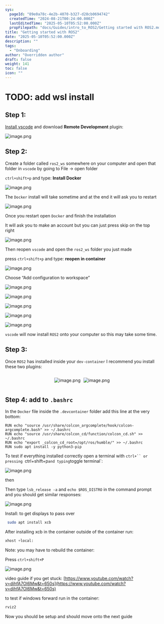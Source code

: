 ```yaml
---
sys:
  pageId: "89e0a78c-4e2b-4070-b327-d28cb0694742"
  createdTime: "2024-08-21T00:24:00.000Z"
  lastEditedTime: "2025-05-10T05:52:00.000Z"
  propFilepath: "docs/Guides/intro_to_ROS2/Getting started with ROS2.md"
title: "Getting started with ROS2"
date: "2025-05-10T05:52:00.000Z"
description: ""
tags:
  - "Onboarding"
author: "Overridden author"
draft: false
weight: 141
toc: false
icon: ""
---
```


# TODO: add wsl install

## Step 1:

[Install vscode](https://code.visualstudio.com/download) and download **Remote Development** plugin:

![image.png](https://prod-files-secure.s3.us-west-2.amazonaws.com/d518164a-d88e-44d1-a4ee-3adb3bd8bce0/efb52993-1881-4a40-b95e-6f020334f022/image.png?X-Amz-Algorithm=AWS4-HMAC-SHA256&X-Amz-Content-Sha256=UNSIGNED-PAYLOAD&X-Amz-Credential=ASIAZI2LB466QML2SJEF%2F20250624%2Fus-west-2%2Fs3%2Faws4_request&X-Amz-Date=20250624T121639Z&X-Amz-Expires=3600&X-Amz-Security-Token=IQoJb3JpZ2luX2VjEDQaCXVzLXdlc3QtMiJGMEQCIFVsR6IA3T2eG0Hu4CSOb3TteoTQldBNuES5S1jdQB8wAiBpyBoQOcCvCFGm2QMKFyqoPKK51G9rvlyah1rNnnBtiyr%2FAwgtEAAaDDYzNzQyMzE4MzgwNSIM%2B8Gcfmz7XTr7lBHkKtwDY0x8pQUD2%2Bxw9RXwDPE75Pmb%2FP08Z2qrVZSLv2%2FzmefBfVST3Eh7vxg7EuZsdbJ%2BgoYvy9YcnYdBdH9odcwRSLBCGzu%2B%2BR2UEP5kZR9k%2Fd6jq5OyJTQ35j0AwsIug2gwY6pBl0pDlfWmcj60BnklETO%2F5GDKNf5qgVps24hseMyldXCLqO63yzrInYQAruwHAe4l2bG%2F8u51oI08jDbrsh0xF93J6Pg2zLJRc%2FLGhor%2BjtFBFkwLfIT%2Fzo62E7U0x%2B9mwOowJddeN2GpwAFYTZyLcdgoI6wbdYEZAyWo1fPrmKSG%2BCwKkMc1no32aT2YORe3KyphYnk3dIAD6LqxuovnkedO8KbnlraPQpwBnWaw4ZfNjbRHadrOHR55nIgjcWme8%2BfMr6%2FamaCRD80FzQUspMz%2FFlnichATwqR4kSlr13zvohG%2FqPrJHqqWiir76vPiRhd%2BVVWrICtreT8IBtA4O%2BiJ9DcVykegAwRMFB4eWhuHCaVlyu367UvbGjwl4VNm1o%2BrjkaKha2aH9Uc%2BFMyzVYLn6L239gvFPE9YDi1k2xbMc2zjcdY%2BYOGC3AxWPkJlplYX434x4tXSplwnmxMedsqF1YjrMqxavHWRxN%2BzaBEEN30RVirDeUwsaLqwgY6pgFl8enKigJ5Cp9YkhWAQ8POW04h5kvCCiHfCNPzXvuAqT%2BJ%2BOelexbPOr4DFqSho8Y%2BRBof72zteKVtdvpKlj0il0emqNPTpk6JccTJAF3kzaXtcnARvjjHbc%2F9%2FPJG6DtE3O2DxpQmg84iRPHmm2NudCN%2F%2FecpxCRaIdWbYzU9RFC1r%2F%2F%2BOth4%2FhmzfO0XGLqxJp3ZgpukHww0ttdd1FLFKbKqguBZ&X-Amz-Signature=f4837658affb944e7aaa20bd45d9c53f481b5f3266b2315f7eb2491a0eb8f297&X-Amz-SignedHeaders=host&x-amz-checksum-mode=ENABLED&x-id=GetObject)

## Step 2:

Create a folder called `ros2_ws` somewhere on your computer and open that folder in `vscode` by going to File → open folder 

`ctrl+shift+p` and type: **Install Docker**

![image.png](https://prod-files-secure.s3.us-west-2.amazonaws.com/d518164a-d88e-44d1-a4ee-3adb3bd8bce0/2269dc0e-1cd5-47ff-bceb-c04ad9b2eab0/image.png?X-Amz-Algorithm=AWS4-HMAC-SHA256&X-Amz-Content-Sha256=UNSIGNED-PAYLOAD&X-Amz-Credential=ASIAZI2LB466QML2SJEF%2F20250624%2Fus-west-2%2Fs3%2Faws4_request&X-Amz-Date=20250624T121639Z&X-Amz-Expires=3600&X-Amz-Security-Token=IQoJb3JpZ2luX2VjEDQaCXVzLXdlc3QtMiJGMEQCIFVsR6IA3T2eG0Hu4CSOb3TteoTQldBNuES5S1jdQB8wAiBpyBoQOcCvCFGm2QMKFyqoPKK51G9rvlyah1rNnnBtiyr%2FAwgtEAAaDDYzNzQyMzE4MzgwNSIM%2B8Gcfmz7XTr7lBHkKtwDY0x8pQUD2%2Bxw9RXwDPE75Pmb%2FP08Z2qrVZSLv2%2FzmefBfVST3Eh7vxg7EuZsdbJ%2BgoYvy9YcnYdBdH9odcwRSLBCGzu%2B%2BR2UEP5kZR9k%2Fd6jq5OyJTQ35j0AwsIug2gwY6pBl0pDlfWmcj60BnklETO%2F5GDKNf5qgVps24hseMyldXCLqO63yzrInYQAruwHAe4l2bG%2F8u51oI08jDbrsh0xF93J6Pg2zLJRc%2FLGhor%2BjtFBFkwLfIT%2Fzo62E7U0x%2B9mwOowJddeN2GpwAFYTZyLcdgoI6wbdYEZAyWo1fPrmKSG%2BCwKkMc1no32aT2YORe3KyphYnk3dIAD6LqxuovnkedO8KbnlraPQpwBnWaw4ZfNjbRHadrOHR55nIgjcWme8%2BfMr6%2FamaCRD80FzQUspMz%2FFlnichATwqR4kSlr13zvohG%2FqPrJHqqWiir76vPiRhd%2BVVWrICtreT8IBtA4O%2BiJ9DcVykegAwRMFB4eWhuHCaVlyu367UvbGjwl4VNm1o%2BrjkaKha2aH9Uc%2BFMyzVYLn6L239gvFPE9YDi1k2xbMc2zjcdY%2BYOGC3AxWPkJlplYX434x4tXSplwnmxMedsqF1YjrMqxavHWRxN%2BzaBEEN30RVirDeUwsaLqwgY6pgFl8enKigJ5Cp9YkhWAQ8POW04h5kvCCiHfCNPzXvuAqT%2BJ%2BOelexbPOr4DFqSho8Y%2BRBof72zteKVtdvpKlj0il0emqNPTpk6JccTJAF3kzaXtcnARvjjHbc%2F9%2FPJG6DtE3O2DxpQmg84iRPHmm2NudCN%2F%2FecpxCRaIdWbYzU9RFC1r%2F%2F%2BOth4%2FhmzfO0XGLqxJp3ZgpukHww0ttdd1FLFKbKqguBZ&X-Amz-Signature=c9fbaebd80467d1fa9385e41595a8030fbf0ff8f8f41ada6c9402ee65be7cb20&X-Amz-SignedHeaders=host&x-amz-checksum-mode=ENABLED&x-id=GetObject)

The `Docker` install will take sometime and at the end it will ask you to restart

![image.png](https://prod-files-secure.s3.us-west-2.amazonaws.com/d518164a-d88e-44d1-a4ee-3adb3bd8bce0/ed233f78-be33-4b1f-b89c-9c346c0e961e/image.png?X-Amz-Algorithm=AWS4-HMAC-SHA256&X-Amz-Content-Sha256=UNSIGNED-PAYLOAD&X-Amz-Credential=ASIAZI2LB466QML2SJEF%2F20250624%2Fus-west-2%2Fs3%2Faws4_request&X-Amz-Date=20250624T121639Z&X-Amz-Expires=3600&X-Amz-Security-Token=IQoJb3JpZ2luX2VjEDQaCXVzLXdlc3QtMiJGMEQCIFVsR6IA3T2eG0Hu4CSOb3TteoTQldBNuES5S1jdQB8wAiBpyBoQOcCvCFGm2QMKFyqoPKK51G9rvlyah1rNnnBtiyr%2FAwgtEAAaDDYzNzQyMzE4MzgwNSIM%2B8Gcfmz7XTr7lBHkKtwDY0x8pQUD2%2Bxw9RXwDPE75Pmb%2FP08Z2qrVZSLv2%2FzmefBfVST3Eh7vxg7EuZsdbJ%2BgoYvy9YcnYdBdH9odcwRSLBCGzu%2B%2BR2UEP5kZR9k%2Fd6jq5OyJTQ35j0AwsIug2gwY6pBl0pDlfWmcj60BnklETO%2F5GDKNf5qgVps24hseMyldXCLqO63yzrInYQAruwHAe4l2bG%2F8u51oI08jDbrsh0xF93J6Pg2zLJRc%2FLGhor%2BjtFBFkwLfIT%2Fzo62E7U0x%2B9mwOowJddeN2GpwAFYTZyLcdgoI6wbdYEZAyWo1fPrmKSG%2BCwKkMc1no32aT2YORe3KyphYnk3dIAD6LqxuovnkedO8KbnlraPQpwBnWaw4ZfNjbRHadrOHR55nIgjcWme8%2BfMr6%2FamaCRD80FzQUspMz%2FFlnichATwqR4kSlr13zvohG%2FqPrJHqqWiir76vPiRhd%2BVVWrICtreT8IBtA4O%2BiJ9DcVykegAwRMFB4eWhuHCaVlyu367UvbGjwl4VNm1o%2BrjkaKha2aH9Uc%2BFMyzVYLn6L239gvFPE9YDi1k2xbMc2zjcdY%2BYOGC3AxWPkJlplYX434x4tXSplwnmxMedsqF1YjrMqxavHWRxN%2BzaBEEN30RVirDeUwsaLqwgY6pgFl8enKigJ5Cp9YkhWAQ8POW04h5kvCCiHfCNPzXvuAqT%2BJ%2BOelexbPOr4DFqSho8Y%2BRBof72zteKVtdvpKlj0il0emqNPTpk6JccTJAF3kzaXtcnARvjjHbc%2F9%2FPJG6DtE3O2DxpQmg84iRPHmm2NudCN%2F%2FecpxCRaIdWbYzU9RFC1r%2F%2F%2BOth4%2FhmzfO0XGLqxJp3ZgpukHww0ttdd1FLFKbKqguBZ&X-Amz-Signature=2d07e3dc62056810eae6bd76bd724e279c7399c179566e40ffea6e2601fac9af&X-Amz-SignedHeaders=host&x-amz-checksum-mode=ENABLED&x-id=GetObject)

Once you restart open `Docker` and finish the installation

It will ask you to make an account but you can just press skip on the top right

![image.png](https://prod-files-secure.s3.us-west-2.amazonaws.com/d518164a-d88e-44d1-a4ee-3adb3bd8bce0/21010ad9-1659-4fd9-9f59-9932a09b2a3d/image.png?X-Amz-Algorithm=AWS4-HMAC-SHA256&X-Amz-Content-Sha256=UNSIGNED-PAYLOAD&X-Amz-Credential=ASIAZI2LB466QML2SJEF%2F20250624%2Fus-west-2%2Fs3%2Faws4_request&X-Amz-Date=20250624T121639Z&X-Amz-Expires=3600&X-Amz-Security-Token=IQoJb3JpZ2luX2VjEDQaCXVzLXdlc3QtMiJGMEQCIFVsR6IA3T2eG0Hu4CSOb3TteoTQldBNuES5S1jdQB8wAiBpyBoQOcCvCFGm2QMKFyqoPKK51G9rvlyah1rNnnBtiyr%2FAwgtEAAaDDYzNzQyMzE4MzgwNSIM%2B8Gcfmz7XTr7lBHkKtwDY0x8pQUD2%2Bxw9RXwDPE75Pmb%2FP08Z2qrVZSLv2%2FzmefBfVST3Eh7vxg7EuZsdbJ%2BgoYvy9YcnYdBdH9odcwRSLBCGzu%2B%2BR2UEP5kZR9k%2Fd6jq5OyJTQ35j0AwsIug2gwY6pBl0pDlfWmcj60BnklETO%2F5GDKNf5qgVps24hseMyldXCLqO63yzrInYQAruwHAe4l2bG%2F8u51oI08jDbrsh0xF93J6Pg2zLJRc%2FLGhor%2BjtFBFkwLfIT%2Fzo62E7U0x%2B9mwOowJddeN2GpwAFYTZyLcdgoI6wbdYEZAyWo1fPrmKSG%2BCwKkMc1no32aT2YORe3KyphYnk3dIAD6LqxuovnkedO8KbnlraPQpwBnWaw4ZfNjbRHadrOHR55nIgjcWme8%2BfMr6%2FamaCRD80FzQUspMz%2FFlnichATwqR4kSlr13zvohG%2FqPrJHqqWiir76vPiRhd%2BVVWrICtreT8IBtA4O%2BiJ9DcVykegAwRMFB4eWhuHCaVlyu367UvbGjwl4VNm1o%2BrjkaKha2aH9Uc%2BFMyzVYLn6L239gvFPE9YDi1k2xbMc2zjcdY%2BYOGC3AxWPkJlplYX434x4tXSplwnmxMedsqF1YjrMqxavHWRxN%2BzaBEEN30RVirDeUwsaLqwgY6pgFl8enKigJ5Cp9YkhWAQ8POW04h5kvCCiHfCNPzXvuAqT%2BJ%2BOelexbPOr4DFqSho8Y%2BRBof72zteKVtdvpKlj0il0emqNPTpk6JccTJAF3kzaXtcnARvjjHbc%2F9%2FPJG6DtE3O2DxpQmg84iRPHmm2NudCN%2F%2FecpxCRaIdWbYzU9RFC1r%2F%2F%2BOth4%2FhmzfO0XGLqxJp3ZgpukHww0ttdd1FLFKbKqguBZ&X-Amz-Signature=e21cf75fa089c3a0f8f78d34da671ddfac2ca8fe6d4621dd2ce3b2f5d963e00a&X-Amz-SignedHeaders=host&x-amz-checksum-mode=ENABLED&x-id=GetObject)

Then reopen `vscode` and open the `ros2_ws` folder you just made

press `ctrl+shift+p` and type: **reopen in container**

![image.png](https://prod-files-secure.s3.us-west-2.amazonaws.com/d518164a-d88e-44d1-a4ee-3adb3bd8bce0/4e93b8c2-41ad-488c-8095-c74205196118/image.png?X-Amz-Algorithm=AWS4-HMAC-SHA256&X-Amz-Content-Sha256=UNSIGNED-PAYLOAD&X-Amz-Credential=ASIAZI2LB466QML2SJEF%2F20250624%2Fus-west-2%2Fs3%2Faws4_request&X-Amz-Date=20250624T121639Z&X-Amz-Expires=3600&X-Amz-Security-Token=IQoJb3JpZ2luX2VjEDQaCXVzLXdlc3QtMiJGMEQCIFVsR6IA3T2eG0Hu4CSOb3TteoTQldBNuES5S1jdQB8wAiBpyBoQOcCvCFGm2QMKFyqoPKK51G9rvlyah1rNnnBtiyr%2FAwgtEAAaDDYzNzQyMzE4MzgwNSIM%2B8Gcfmz7XTr7lBHkKtwDY0x8pQUD2%2Bxw9RXwDPE75Pmb%2FP08Z2qrVZSLv2%2FzmefBfVST3Eh7vxg7EuZsdbJ%2BgoYvy9YcnYdBdH9odcwRSLBCGzu%2B%2BR2UEP5kZR9k%2Fd6jq5OyJTQ35j0AwsIug2gwY6pBl0pDlfWmcj60BnklETO%2F5GDKNf5qgVps24hseMyldXCLqO63yzrInYQAruwHAe4l2bG%2F8u51oI08jDbrsh0xF93J6Pg2zLJRc%2FLGhor%2BjtFBFkwLfIT%2Fzo62E7U0x%2B9mwOowJddeN2GpwAFYTZyLcdgoI6wbdYEZAyWo1fPrmKSG%2BCwKkMc1no32aT2YORe3KyphYnk3dIAD6LqxuovnkedO8KbnlraPQpwBnWaw4ZfNjbRHadrOHR55nIgjcWme8%2BfMr6%2FamaCRD80FzQUspMz%2FFlnichATwqR4kSlr13zvohG%2FqPrJHqqWiir76vPiRhd%2BVVWrICtreT8IBtA4O%2BiJ9DcVykegAwRMFB4eWhuHCaVlyu367UvbGjwl4VNm1o%2BrjkaKha2aH9Uc%2BFMyzVYLn6L239gvFPE9YDi1k2xbMc2zjcdY%2BYOGC3AxWPkJlplYX434x4tXSplwnmxMedsqF1YjrMqxavHWRxN%2BzaBEEN30RVirDeUwsaLqwgY6pgFl8enKigJ5Cp9YkhWAQ8POW04h5kvCCiHfCNPzXvuAqT%2BJ%2BOelexbPOr4DFqSho8Y%2BRBof72zteKVtdvpKlj0il0emqNPTpk6JccTJAF3kzaXtcnARvjjHbc%2F9%2FPJG6DtE3O2DxpQmg84iRPHmm2NudCN%2F%2FecpxCRaIdWbYzU9RFC1r%2F%2F%2BOth4%2FhmzfO0XGLqxJp3ZgpukHww0ttdd1FLFKbKqguBZ&X-Amz-Signature=af68eaac54b5765cd720903f9e347391093379edd29c75392137fe7b497d2c0e&X-Amz-SignedHeaders=host&x-amz-checksum-mode=ENABLED&x-id=GetObject)

Choose “Add configuration to workspace”

![image.png](https://prod-files-secure.s3.us-west-2.amazonaws.com/d518164a-d88e-44d1-a4ee-3adb3bd8bce0/9560b282-5060-4989-ba37-97e7b2c22476/image.png?X-Amz-Algorithm=AWS4-HMAC-SHA256&X-Amz-Content-Sha256=UNSIGNED-PAYLOAD&X-Amz-Credential=ASIAZI2LB466QML2SJEF%2F20250624%2Fus-west-2%2Fs3%2Faws4_request&X-Amz-Date=20250624T121639Z&X-Amz-Expires=3600&X-Amz-Security-Token=IQoJb3JpZ2luX2VjEDQaCXVzLXdlc3QtMiJGMEQCIFVsR6IA3T2eG0Hu4CSOb3TteoTQldBNuES5S1jdQB8wAiBpyBoQOcCvCFGm2QMKFyqoPKK51G9rvlyah1rNnnBtiyr%2FAwgtEAAaDDYzNzQyMzE4MzgwNSIM%2B8Gcfmz7XTr7lBHkKtwDY0x8pQUD2%2Bxw9RXwDPE75Pmb%2FP08Z2qrVZSLv2%2FzmefBfVST3Eh7vxg7EuZsdbJ%2BgoYvy9YcnYdBdH9odcwRSLBCGzu%2B%2BR2UEP5kZR9k%2Fd6jq5OyJTQ35j0AwsIug2gwY6pBl0pDlfWmcj60BnklETO%2F5GDKNf5qgVps24hseMyldXCLqO63yzrInYQAruwHAe4l2bG%2F8u51oI08jDbrsh0xF93J6Pg2zLJRc%2FLGhor%2BjtFBFkwLfIT%2Fzo62E7U0x%2B9mwOowJddeN2GpwAFYTZyLcdgoI6wbdYEZAyWo1fPrmKSG%2BCwKkMc1no32aT2YORe3KyphYnk3dIAD6LqxuovnkedO8KbnlraPQpwBnWaw4ZfNjbRHadrOHR55nIgjcWme8%2BfMr6%2FamaCRD80FzQUspMz%2FFlnichATwqR4kSlr13zvohG%2FqPrJHqqWiir76vPiRhd%2BVVWrICtreT8IBtA4O%2BiJ9DcVykegAwRMFB4eWhuHCaVlyu367UvbGjwl4VNm1o%2BrjkaKha2aH9Uc%2BFMyzVYLn6L239gvFPE9YDi1k2xbMc2zjcdY%2BYOGC3AxWPkJlplYX434x4tXSplwnmxMedsqF1YjrMqxavHWRxN%2BzaBEEN30RVirDeUwsaLqwgY6pgFl8enKigJ5Cp9YkhWAQ8POW04h5kvCCiHfCNPzXvuAqT%2BJ%2BOelexbPOr4DFqSho8Y%2BRBof72zteKVtdvpKlj0il0emqNPTpk6JccTJAF3kzaXtcnARvjjHbc%2F9%2FPJG6DtE3O2DxpQmg84iRPHmm2NudCN%2F%2FecpxCRaIdWbYzU9RFC1r%2F%2F%2BOth4%2FhmzfO0XGLqxJp3ZgpukHww0ttdd1FLFKbKqguBZ&X-Amz-Signature=9e8238b6c4d089e9efe6e74eb3c946393c07cefc6e61519a6921c9c5306c80a6&X-Amz-SignedHeaders=host&x-amz-checksum-mode=ENABLED&x-id=GetObject)

![image.png](https://prod-files-secure.s3.us-west-2.amazonaws.com/d518164a-d88e-44d1-a4ee-3adb3bd8bce0/2ee63f81-886b-48e8-a553-dc6e5eac99e4/image.png?X-Amz-Algorithm=AWS4-HMAC-SHA256&X-Amz-Content-Sha256=UNSIGNED-PAYLOAD&X-Amz-Credential=ASIAZI2LB466QML2SJEF%2F20250624%2Fus-west-2%2Fs3%2Faws4_request&X-Amz-Date=20250624T121639Z&X-Amz-Expires=3600&X-Amz-Security-Token=IQoJb3JpZ2luX2VjEDQaCXVzLXdlc3QtMiJGMEQCIFVsR6IA3T2eG0Hu4CSOb3TteoTQldBNuES5S1jdQB8wAiBpyBoQOcCvCFGm2QMKFyqoPKK51G9rvlyah1rNnnBtiyr%2FAwgtEAAaDDYzNzQyMzE4MzgwNSIM%2B8Gcfmz7XTr7lBHkKtwDY0x8pQUD2%2Bxw9RXwDPE75Pmb%2FP08Z2qrVZSLv2%2FzmefBfVST3Eh7vxg7EuZsdbJ%2BgoYvy9YcnYdBdH9odcwRSLBCGzu%2B%2BR2UEP5kZR9k%2Fd6jq5OyJTQ35j0AwsIug2gwY6pBl0pDlfWmcj60BnklETO%2F5GDKNf5qgVps24hseMyldXCLqO63yzrInYQAruwHAe4l2bG%2F8u51oI08jDbrsh0xF93J6Pg2zLJRc%2FLGhor%2BjtFBFkwLfIT%2Fzo62E7U0x%2B9mwOowJddeN2GpwAFYTZyLcdgoI6wbdYEZAyWo1fPrmKSG%2BCwKkMc1no32aT2YORe3KyphYnk3dIAD6LqxuovnkedO8KbnlraPQpwBnWaw4ZfNjbRHadrOHR55nIgjcWme8%2BfMr6%2FamaCRD80FzQUspMz%2FFlnichATwqR4kSlr13zvohG%2FqPrJHqqWiir76vPiRhd%2BVVWrICtreT8IBtA4O%2BiJ9DcVykegAwRMFB4eWhuHCaVlyu367UvbGjwl4VNm1o%2BrjkaKha2aH9Uc%2BFMyzVYLn6L239gvFPE9YDi1k2xbMc2zjcdY%2BYOGC3AxWPkJlplYX434x4tXSplwnmxMedsqF1YjrMqxavHWRxN%2BzaBEEN30RVirDeUwsaLqwgY6pgFl8enKigJ5Cp9YkhWAQ8POW04h5kvCCiHfCNPzXvuAqT%2BJ%2BOelexbPOr4DFqSho8Y%2BRBof72zteKVtdvpKlj0il0emqNPTpk6JccTJAF3kzaXtcnARvjjHbc%2F9%2FPJG6DtE3O2DxpQmg84iRPHmm2NudCN%2F%2FecpxCRaIdWbYzU9RFC1r%2F%2F%2BOth4%2FhmzfO0XGLqxJp3ZgpukHww0ttdd1FLFKbKqguBZ&X-Amz-Signature=2635f9086520b71a38aa8a5b818b71be7a26352c07b918bf213f062904ad1f6e&X-Amz-SignedHeaders=host&x-amz-checksum-mode=ENABLED&x-id=GetObject)

![image.png](https://prod-files-secure.s3.us-west-2.amazonaws.com/d518164a-d88e-44d1-a4ee-3adb3bd8bce0/ae1580b2-b048-407e-aed9-b584224a7a04/image.png?X-Amz-Algorithm=AWS4-HMAC-SHA256&X-Amz-Content-Sha256=UNSIGNED-PAYLOAD&X-Amz-Credential=ASIAZI2LB466QML2SJEF%2F20250624%2Fus-west-2%2Fs3%2Faws4_request&X-Amz-Date=20250624T121639Z&X-Amz-Expires=3600&X-Amz-Security-Token=IQoJb3JpZ2luX2VjEDQaCXVzLXdlc3QtMiJGMEQCIFVsR6IA3T2eG0Hu4CSOb3TteoTQldBNuES5S1jdQB8wAiBpyBoQOcCvCFGm2QMKFyqoPKK51G9rvlyah1rNnnBtiyr%2FAwgtEAAaDDYzNzQyMzE4MzgwNSIM%2B8Gcfmz7XTr7lBHkKtwDY0x8pQUD2%2Bxw9RXwDPE75Pmb%2FP08Z2qrVZSLv2%2FzmefBfVST3Eh7vxg7EuZsdbJ%2BgoYvy9YcnYdBdH9odcwRSLBCGzu%2B%2BR2UEP5kZR9k%2Fd6jq5OyJTQ35j0AwsIug2gwY6pBl0pDlfWmcj60BnklETO%2F5GDKNf5qgVps24hseMyldXCLqO63yzrInYQAruwHAe4l2bG%2F8u51oI08jDbrsh0xF93J6Pg2zLJRc%2FLGhor%2BjtFBFkwLfIT%2Fzo62E7U0x%2B9mwOowJddeN2GpwAFYTZyLcdgoI6wbdYEZAyWo1fPrmKSG%2BCwKkMc1no32aT2YORe3KyphYnk3dIAD6LqxuovnkedO8KbnlraPQpwBnWaw4ZfNjbRHadrOHR55nIgjcWme8%2BfMr6%2FamaCRD80FzQUspMz%2FFlnichATwqR4kSlr13zvohG%2FqPrJHqqWiir76vPiRhd%2BVVWrICtreT8IBtA4O%2BiJ9DcVykegAwRMFB4eWhuHCaVlyu367UvbGjwl4VNm1o%2BrjkaKha2aH9Uc%2BFMyzVYLn6L239gvFPE9YDi1k2xbMc2zjcdY%2BYOGC3AxWPkJlplYX434x4tXSplwnmxMedsqF1YjrMqxavHWRxN%2BzaBEEN30RVirDeUwsaLqwgY6pgFl8enKigJ5Cp9YkhWAQ8POW04h5kvCCiHfCNPzXvuAqT%2BJ%2BOelexbPOr4DFqSho8Y%2BRBof72zteKVtdvpKlj0il0emqNPTpk6JccTJAF3kzaXtcnARvjjHbc%2F9%2FPJG6DtE3O2DxpQmg84iRPHmm2NudCN%2F%2FecpxCRaIdWbYzU9RFC1r%2F%2F%2BOth4%2FhmzfO0XGLqxJp3ZgpukHww0ttdd1FLFKbKqguBZ&X-Amz-Signature=b80ea34439bc79abac4226464a476421cec192157c609d6a5560689cfd510e96&X-Amz-SignedHeaders=host&x-amz-checksum-mode=ENABLED&x-id=GetObject)

![image.png](https://prod-files-secure.s3.us-west-2.amazonaws.com/d518164a-d88e-44d1-a4ee-3adb3bd8bce0/53255b28-f75e-430f-b9e3-c0ac8577e42b/image.png?X-Amz-Algorithm=AWS4-HMAC-SHA256&X-Amz-Content-Sha256=UNSIGNED-PAYLOAD&X-Amz-Credential=ASIAZI2LB466QML2SJEF%2F20250624%2Fus-west-2%2Fs3%2Faws4_request&X-Amz-Date=20250624T121639Z&X-Amz-Expires=3600&X-Amz-Security-Token=IQoJb3JpZ2luX2VjEDQaCXVzLXdlc3QtMiJGMEQCIFVsR6IA3T2eG0Hu4CSOb3TteoTQldBNuES5S1jdQB8wAiBpyBoQOcCvCFGm2QMKFyqoPKK51G9rvlyah1rNnnBtiyr%2FAwgtEAAaDDYzNzQyMzE4MzgwNSIM%2B8Gcfmz7XTr7lBHkKtwDY0x8pQUD2%2Bxw9RXwDPE75Pmb%2FP08Z2qrVZSLv2%2FzmefBfVST3Eh7vxg7EuZsdbJ%2BgoYvy9YcnYdBdH9odcwRSLBCGzu%2B%2BR2UEP5kZR9k%2Fd6jq5OyJTQ35j0AwsIug2gwY6pBl0pDlfWmcj60BnklETO%2F5GDKNf5qgVps24hseMyldXCLqO63yzrInYQAruwHAe4l2bG%2F8u51oI08jDbrsh0xF93J6Pg2zLJRc%2FLGhor%2BjtFBFkwLfIT%2Fzo62E7U0x%2B9mwOowJddeN2GpwAFYTZyLcdgoI6wbdYEZAyWo1fPrmKSG%2BCwKkMc1no32aT2YORe3KyphYnk3dIAD6LqxuovnkedO8KbnlraPQpwBnWaw4ZfNjbRHadrOHR55nIgjcWme8%2BfMr6%2FamaCRD80FzQUspMz%2FFlnichATwqR4kSlr13zvohG%2FqPrJHqqWiir76vPiRhd%2BVVWrICtreT8IBtA4O%2BiJ9DcVykegAwRMFB4eWhuHCaVlyu367UvbGjwl4VNm1o%2BrjkaKha2aH9Uc%2BFMyzVYLn6L239gvFPE9YDi1k2xbMc2zjcdY%2BYOGC3AxWPkJlplYX434x4tXSplwnmxMedsqF1YjrMqxavHWRxN%2BzaBEEN30RVirDeUwsaLqwgY6pgFl8enKigJ5Cp9YkhWAQ8POW04h5kvCCiHfCNPzXvuAqT%2BJ%2BOelexbPOr4DFqSho8Y%2BRBof72zteKVtdvpKlj0il0emqNPTpk6JccTJAF3kzaXtcnARvjjHbc%2F9%2FPJG6DtE3O2DxpQmg84iRPHmm2NudCN%2F%2FecpxCRaIdWbYzU9RFC1r%2F%2F%2BOth4%2FhmzfO0XGLqxJp3ZgpukHww0ttdd1FLFKbKqguBZ&X-Amz-Signature=d172481665041d0db3cb4a3bd4f7317d0b6620d68c8d1beaec0e23f0ad54be8c&X-Amz-SignedHeaders=host&x-amz-checksum-mode=ENABLED&x-id=GetObject)

![image.png](https://prod-files-secure.s3.us-west-2.amazonaws.com/d518164a-d88e-44d1-a4ee-3adb3bd8bce0/7c562767-5af9-4ffb-97d1-327bcdf4ee00/image.png?X-Amz-Algorithm=AWS4-HMAC-SHA256&X-Amz-Content-Sha256=UNSIGNED-PAYLOAD&X-Amz-Credential=ASIAZI2LB466QML2SJEF%2F20250624%2Fus-west-2%2Fs3%2Faws4_request&X-Amz-Date=20250624T121639Z&X-Amz-Expires=3600&X-Amz-Security-Token=IQoJb3JpZ2luX2VjEDQaCXVzLXdlc3QtMiJGMEQCIFVsR6IA3T2eG0Hu4CSOb3TteoTQldBNuES5S1jdQB8wAiBpyBoQOcCvCFGm2QMKFyqoPKK51G9rvlyah1rNnnBtiyr%2FAwgtEAAaDDYzNzQyMzE4MzgwNSIM%2B8Gcfmz7XTr7lBHkKtwDY0x8pQUD2%2Bxw9RXwDPE75Pmb%2FP08Z2qrVZSLv2%2FzmefBfVST3Eh7vxg7EuZsdbJ%2BgoYvy9YcnYdBdH9odcwRSLBCGzu%2B%2BR2UEP5kZR9k%2Fd6jq5OyJTQ35j0AwsIug2gwY6pBl0pDlfWmcj60BnklETO%2F5GDKNf5qgVps24hseMyldXCLqO63yzrInYQAruwHAe4l2bG%2F8u51oI08jDbrsh0xF93J6Pg2zLJRc%2FLGhor%2BjtFBFkwLfIT%2Fzo62E7U0x%2B9mwOowJddeN2GpwAFYTZyLcdgoI6wbdYEZAyWo1fPrmKSG%2BCwKkMc1no32aT2YORe3KyphYnk3dIAD6LqxuovnkedO8KbnlraPQpwBnWaw4ZfNjbRHadrOHR55nIgjcWme8%2BfMr6%2FamaCRD80FzQUspMz%2FFlnichATwqR4kSlr13zvohG%2FqPrJHqqWiir76vPiRhd%2BVVWrICtreT8IBtA4O%2BiJ9DcVykegAwRMFB4eWhuHCaVlyu367UvbGjwl4VNm1o%2BrjkaKha2aH9Uc%2BFMyzVYLn6L239gvFPE9YDi1k2xbMc2zjcdY%2BYOGC3AxWPkJlplYX434x4tXSplwnmxMedsqF1YjrMqxavHWRxN%2BzaBEEN30RVirDeUwsaLqwgY6pgFl8enKigJ5Cp9YkhWAQ8POW04h5kvCCiHfCNPzXvuAqT%2BJ%2BOelexbPOr4DFqSho8Y%2BRBof72zteKVtdvpKlj0il0emqNPTpk6JccTJAF3kzaXtcnARvjjHbc%2F9%2FPJG6DtE3O2DxpQmg84iRPHmm2NudCN%2F%2FecpxCRaIdWbYzU9RFC1r%2F%2F%2BOth4%2FhmzfO0XGLqxJp3ZgpukHww0ttdd1FLFKbKqguBZ&X-Amz-Signature=6098b801bbc18220056c20f473e29eeae292e3959f0946523a443e8520454597&X-Amz-SignedHeaders=host&x-amz-checksum-mode=ENABLED&x-id=GetObject)

`vscode` will now install `ROS2` onto your computer so this may take some time.

## Step 3:

Once `ROS2` has installed inside your `dev-container` I recommend you install these two plugins:

<div style="display: flex;flex-direction: row; column-gap:10px; max-width: 630px;justify-content: center;">
<div>

![image.png](https://prod-files-secure.s3.us-west-2.amazonaws.com/d518164a-d88e-44d1-a4ee-3adb3bd8bce0/3fc3d550-5a54-4ba1-ba6b-faa01cdb7369/image.png?X-Amz-Algorithm=AWS4-HMAC-SHA256&X-Amz-Content-Sha256=UNSIGNED-PAYLOAD&X-Amz-Credential=ASIAZI2LB466TWJTCB34%2F20250624%2Fus-west-2%2Fs3%2Faws4_request&X-Amz-Date=20250624T121641Z&X-Amz-Expires=3600&X-Amz-Security-Token=IQoJb3JpZ2luX2VjEDQaCXVzLXdlc3QtMiJIMEYCIQDo1S1dcBA9zEnTiXecsPlx56Zi6QUU72QqGakGg8J1qwIhAP6MhVzTY8t%2BvzpBHiNhkZXBwIY1scljlnX6MrfW9%2FbpKv8DCC0QABoMNjM3NDIzMTgzODA1IgwZjeosOM5qpb8h0JUq3AOsXKOB3U0VDXHBP47N7%2F9CFhzdh5GyQ7ImEf4UKSLs37fA31LXTIkYqLjqMb70e5vFmqAr%2FMoLu1xeA5YF4JRW1SbVAioPrqma5%2ByGacj%2BsTtFZad0vJyVoX0ufD49%2Fgkeh8SmcnwIM9oEWax%2F7bI5oUa%2Fz1TQhP%2FRrFyA2AIWDFZ3PvxNaAtnj5WSPGHF1MYZ3N9PpaXNurCqNU2eCO0luXQQ6qJMR0t0If0G87xrze52oZSJqpi9s%2FCODyaLGNYfj2Q6s5%2FQaTZjIe645QVvcyODW5PesqYvR19DOZuYILnOJKsb7lL5j1CMZZyCbS8hDwZlUMLu96TDn6X6g5a91eWzXA97dsXHaTzNINX%2FRloo6Wsi3w8MRBvKErC2AgFDzPsJ%2BuHRY2Hg2srvHFcZ%2BuTQCxqVCLb9u2Dh%2FPej8Rj4cG%2BrfxRJmrcNjbFIaKLv4hICh8FT%2BXhKxGm5a9HgIgvw1a%2Bs2ZkkkrPwtsW5N46aZaCZ8ZwcCcFF6m9iZI9Oh5PNj0cp%2Fgy3JZkIgDMjORml60S3VzR856czEnt5LuN2LlaUR%2BxNEPBMpOt8HkSHzLT0ySjnwLMCbTjQl3am03wa%2BbiF7R%2Fgx9a31cLV7o3Zo8DGoGC%2FfY%2Fm6TDIourCBjqkAVnUYjo0SAwUMNuDM64qhGVB5IhCRoXSmSsrRVT4yi4o0XmtbswwiJfwLCeLOkAHge2ihSnPnWyzb%2B%2B0%2Fg7J%2BuYq5x1Nw4L5suML49RRDZTfbNOh%2FaHJ6vLxBVEt%2FiFeC3%2FfGswQToeuRSkBOEaQYblF%2BiEFx%2BxGzyupfnxiRGJiHY3JxIg2LlKSPQXR1BuUWTB8YzGI3fFrPhFlLWvlT4%2BZUhgx&X-Amz-Signature=8b5aff88d91fea4c7fc4711c8dd9bb0691f7464f0d8c50c5f4f7666e3a677f50&X-Amz-SignedHeaders=host&x-amz-checksum-mode=ENABLED&x-id=GetObject)

</div>
<div>

![image.png](https://prod-files-secure.s3.us-west-2.amazonaws.com/d518164a-d88e-44d1-a4ee-3adb3bd8bce0/d994cc66-13c2-4093-a5a3-f84cf4601a82/image.png?X-Amz-Algorithm=AWS4-HMAC-SHA256&X-Amz-Content-Sha256=UNSIGNED-PAYLOAD&X-Amz-Credential=ASIAZI2LB466ZV7K3JTF%2F20250624%2Fus-west-2%2Fs3%2Faws4_request&X-Amz-Date=20250624T121641Z&X-Amz-Expires=3600&X-Amz-Security-Token=IQoJb3JpZ2luX2VjEDQaCXVzLXdlc3QtMiJHMEUCIQDFJQpD46HLwxN%2BqmHrMfZEnURm3Xj2IRufOEcLC49mVAIgddHKqeKRffCOc0IQXIft2WPuZ44Ju%2F775U3An3L3%2F14q%2FwMILRAAGgw2Mzc0MjMxODM4MDUiDOnLl3N6j1crdSr6zSrcAzVRwC1Nj6RTHz4en%2BXcFp9W0P8qy5b9jjrvHOnzzybiQb%2FgE9wdmHOBhmp3lbszYo%2F7DoksBO%2FeswlwD5hn7bt7h8lg%2BLrW%2BMNChpquQVWUURChs%2FsqAwm6kkv7%2Bk6w7Ip%2BeTnrBlsGEyxtispr5xnEo7hQpHBi3k9j88hLSB6Ej8nkjx3f5OAn7D3FeTAXtPjQ6UJKsvFQrS5nhJM35LiG1%2FMC3PH2b4zcwCB2Twe2FWoEASM43K3dgMYdh5pTzTapQODroj9Ae18fHtRly7oqnGZUPgKIwOn6HiwrhMsN8wHb6YaGXPUqBTJdeOsG1Nkq96jHgjU5sc7ak4t3biI%2B%2BKHlPe89Sd4sNiewDhlEsES2ZRVLQPqCbzSzYtgolkbkpj9PhOJiJMELGvEZpMGwSeeGvEK7oOCZsUXo7WW9MxIiMsKVJKWj7Zi2qJR9QexntbKog754BmFR2H6Sy%2FtGqimZxtEh3Fu041sD6AwQ%2FmbRa1bnrm87DIbbfP%2BCUsLvYGpf2IzDE23kxCr3n%2FAwZEfe3vMxSOHq4KHPQiv17QWZSRnlJ9n5Rn1YcB7ny8f3mX%2Ff%2FypelQLRSkmfQdZ7y7aWZvpb867wwsp%2FkyqkyKiP9hqcu%2BCOtQf8MK6i6sIGOqUBhAyCn5IjwXYivJIzzj2YUu22ij%2FxjsRFadCL2CRSDc3ih5RvhauuaThAhdnHZltG8QwKY87R0KEtsVeEWPLHsI3YmUMehiLCaG2b1zfbvHnXqo%2BP%2BParyEXn1c8zPu1UqQM8o2QJ7BLCycTiRKlUT6hUbBPciNx61DqI3ZludXTJ9LPcPMY7VbUWXENs8SZEkRnkT5VP2wyLgzNZijk843zrzqAC&X-Amz-Signature=243b5df6338fe397238426fb136ce308fd1d410bdeb9e8df7196613f925dc65e&X-Amz-SignedHeaders=host&x-amz-checksum-mode=ENABLED&x-id=GetObject)

</div>
</div>

## Step 4: add to `.bashrc`

In the `Docker` file inside the `.devcontainer` folder add this line at the very bottom: 

```docker
RUN echo "source /usr/share/colcon_argcomplete/hook/colcon-argcomplete.bash" >> ~/.bashrc
RUN echo "source /usr/share/colcon_cd/function/colcon_cd.sh" >> ~/.bashrc
RUN echo "export _colcon_cd_root=/opt/ros/humble/" >> ~/.bashrc
RUN sudo apt install -y python3-pip 
```

To test if everything installed correctly open a terminal with `ctrl+`` or pressing `ctrl+shift+p` and typing `toggle terminal`:

![image.png](https://prod-files-secure.s3.us-west-2.amazonaws.com/d518164a-d88e-44d1-a4ee-3adb3bd8bce0/6a4943d8-b04e-4c02-9a58-775f3384d1a5/image.png?X-Amz-Algorithm=AWS4-HMAC-SHA256&X-Amz-Content-Sha256=UNSIGNED-PAYLOAD&X-Amz-Credential=ASIAZI2LB466QML2SJEF%2F20250624%2Fus-west-2%2Fs3%2Faws4_request&X-Amz-Date=20250624T121639Z&X-Amz-Expires=3600&X-Amz-Security-Token=IQoJb3JpZ2luX2VjEDQaCXVzLXdlc3QtMiJGMEQCIFVsR6IA3T2eG0Hu4CSOb3TteoTQldBNuES5S1jdQB8wAiBpyBoQOcCvCFGm2QMKFyqoPKK51G9rvlyah1rNnnBtiyr%2FAwgtEAAaDDYzNzQyMzE4MzgwNSIM%2B8Gcfmz7XTr7lBHkKtwDY0x8pQUD2%2Bxw9RXwDPE75Pmb%2FP08Z2qrVZSLv2%2FzmefBfVST3Eh7vxg7EuZsdbJ%2BgoYvy9YcnYdBdH9odcwRSLBCGzu%2B%2BR2UEP5kZR9k%2Fd6jq5OyJTQ35j0AwsIug2gwY6pBl0pDlfWmcj60BnklETO%2F5GDKNf5qgVps24hseMyldXCLqO63yzrInYQAruwHAe4l2bG%2F8u51oI08jDbrsh0xF93J6Pg2zLJRc%2FLGhor%2BjtFBFkwLfIT%2Fzo62E7U0x%2B9mwOowJddeN2GpwAFYTZyLcdgoI6wbdYEZAyWo1fPrmKSG%2BCwKkMc1no32aT2YORe3KyphYnk3dIAD6LqxuovnkedO8KbnlraPQpwBnWaw4ZfNjbRHadrOHR55nIgjcWme8%2BfMr6%2FamaCRD80FzQUspMz%2FFlnichATwqR4kSlr13zvohG%2FqPrJHqqWiir76vPiRhd%2BVVWrICtreT8IBtA4O%2BiJ9DcVykegAwRMFB4eWhuHCaVlyu367UvbGjwl4VNm1o%2BrjkaKha2aH9Uc%2BFMyzVYLn6L239gvFPE9YDi1k2xbMc2zjcdY%2BYOGC3AxWPkJlplYX434x4tXSplwnmxMedsqF1YjrMqxavHWRxN%2BzaBEEN30RVirDeUwsaLqwgY6pgFl8enKigJ5Cp9YkhWAQ8POW04h5kvCCiHfCNPzXvuAqT%2BJ%2BOelexbPOr4DFqSho8Y%2BRBof72zteKVtdvpKlj0il0emqNPTpk6JccTJAF3kzaXtcnARvjjHbc%2F9%2FPJG6DtE3O2DxpQmg84iRPHmm2NudCN%2F%2FecpxCRaIdWbYzU9RFC1r%2F%2F%2BOth4%2FhmzfO0XGLqxJp3ZgpukHww0ttdd1FLFKbKqguBZ&X-Amz-Signature=951fdb87ff363339b3c083b9d30ce57aade5a9adebb4537082c1d39c413ba96b&X-Amz-SignedHeaders=host&x-amz-checksum-mode=ENABLED&x-id=GetObject)

then 

Then type `lsb_release -a` and `echo $ROS_DISTRO` in the command prompt and you should get similar responses:

![image.png](https://prod-files-secure.s3.us-west-2.amazonaws.com/d518164a-d88e-44d1-a4ee-3adb3bd8bce0/3e635dec-a805-4e85-8b9e-d000e5b71a4e/image.png?X-Amz-Algorithm=AWS4-HMAC-SHA256&X-Amz-Content-Sha256=UNSIGNED-PAYLOAD&X-Amz-Credential=ASIAZI2LB466QML2SJEF%2F20250624%2Fus-west-2%2Fs3%2Faws4_request&X-Amz-Date=20250624T121639Z&X-Amz-Expires=3600&X-Amz-Security-Token=IQoJb3JpZ2luX2VjEDQaCXVzLXdlc3QtMiJGMEQCIFVsR6IA3T2eG0Hu4CSOb3TteoTQldBNuES5S1jdQB8wAiBpyBoQOcCvCFGm2QMKFyqoPKK51G9rvlyah1rNnnBtiyr%2FAwgtEAAaDDYzNzQyMzE4MzgwNSIM%2B8Gcfmz7XTr7lBHkKtwDY0x8pQUD2%2Bxw9RXwDPE75Pmb%2FP08Z2qrVZSLv2%2FzmefBfVST3Eh7vxg7EuZsdbJ%2BgoYvy9YcnYdBdH9odcwRSLBCGzu%2B%2BR2UEP5kZR9k%2Fd6jq5OyJTQ35j0AwsIug2gwY6pBl0pDlfWmcj60BnklETO%2F5GDKNf5qgVps24hseMyldXCLqO63yzrInYQAruwHAe4l2bG%2F8u51oI08jDbrsh0xF93J6Pg2zLJRc%2FLGhor%2BjtFBFkwLfIT%2Fzo62E7U0x%2B9mwOowJddeN2GpwAFYTZyLcdgoI6wbdYEZAyWo1fPrmKSG%2BCwKkMc1no32aT2YORe3KyphYnk3dIAD6LqxuovnkedO8KbnlraPQpwBnWaw4ZfNjbRHadrOHR55nIgjcWme8%2BfMr6%2FamaCRD80FzQUspMz%2FFlnichATwqR4kSlr13zvohG%2FqPrJHqqWiir76vPiRhd%2BVVWrICtreT8IBtA4O%2BiJ9DcVykegAwRMFB4eWhuHCaVlyu367UvbGjwl4VNm1o%2BrjkaKha2aH9Uc%2BFMyzVYLn6L239gvFPE9YDi1k2xbMc2zjcdY%2BYOGC3AxWPkJlplYX434x4tXSplwnmxMedsqF1YjrMqxavHWRxN%2BzaBEEN30RVirDeUwsaLqwgY6pgFl8enKigJ5Cp9YkhWAQ8POW04h5kvCCiHfCNPzXvuAqT%2BJ%2BOelexbPOr4DFqSho8Y%2BRBof72zteKVtdvpKlj0il0emqNPTpk6JccTJAF3kzaXtcnARvjjHbc%2F9%2FPJG6DtE3O2DxpQmg84iRPHmm2NudCN%2F%2FecpxCRaIdWbYzU9RFC1r%2F%2F%2BOth4%2FhmzfO0XGLqxJp3ZgpukHww0ttdd1FLFKbKqguBZ&X-Amz-Signature=fc69b4bf154e61497862c599d78ecf381857e1c8db3080c6a6889072f48000bc&X-Amz-SignedHeaders=host&x-amz-checksum-mode=ENABLED&x-id=GetObject)

Install:  to get displays to pass over

```bash
 sudo apt install xcb
```

After installing xcb in the container outside of the container run:

```python
xhost +local:
```

Note: you may have to rebuild the container:

Press `ctrl+shift+P`

![image.png](https://prod-files-secure.s3.us-west-2.amazonaws.com/d518164a-d88e-44d1-a4ee-3adb3bd8bce0/6c2be660-2618-4c38-9c26-53554f7a0b7b/image.png?X-Amz-Algorithm=AWS4-HMAC-SHA256&X-Amz-Content-Sha256=UNSIGNED-PAYLOAD&X-Amz-Credential=ASIAZI2LB466QML2SJEF%2F20250624%2Fus-west-2%2Fs3%2Faws4_request&X-Amz-Date=20250624T121639Z&X-Amz-Expires=3600&X-Amz-Security-Token=IQoJb3JpZ2luX2VjEDQaCXVzLXdlc3QtMiJGMEQCIFVsR6IA3T2eG0Hu4CSOb3TteoTQldBNuES5S1jdQB8wAiBpyBoQOcCvCFGm2QMKFyqoPKK51G9rvlyah1rNnnBtiyr%2FAwgtEAAaDDYzNzQyMzE4MzgwNSIM%2B8Gcfmz7XTr7lBHkKtwDY0x8pQUD2%2Bxw9RXwDPE75Pmb%2FP08Z2qrVZSLv2%2FzmefBfVST3Eh7vxg7EuZsdbJ%2BgoYvy9YcnYdBdH9odcwRSLBCGzu%2B%2BR2UEP5kZR9k%2Fd6jq5OyJTQ35j0AwsIug2gwY6pBl0pDlfWmcj60BnklETO%2F5GDKNf5qgVps24hseMyldXCLqO63yzrInYQAruwHAe4l2bG%2F8u51oI08jDbrsh0xF93J6Pg2zLJRc%2FLGhor%2BjtFBFkwLfIT%2Fzo62E7U0x%2B9mwOowJddeN2GpwAFYTZyLcdgoI6wbdYEZAyWo1fPrmKSG%2BCwKkMc1no32aT2YORe3KyphYnk3dIAD6LqxuovnkedO8KbnlraPQpwBnWaw4ZfNjbRHadrOHR55nIgjcWme8%2BfMr6%2FamaCRD80FzQUspMz%2FFlnichATwqR4kSlr13zvohG%2FqPrJHqqWiir76vPiRhd%2BVVWrICtreT8IBtA4O%2BiJ9DcVykegAwRMFB4eWhuHCaVlyu367UvbGjwl4VNm1o%2BrjkaKha2aH9Uc%2BFMyzVYLn6L239gvFPE9YDi1k2xbMc2zjcdY%2BYOGC3AxWPkJlplYX434x4tXSplwnmxMedsqF1YjrMqxavHWRxN%2BzaBEEN30RVirDeUwsaLqwgY6pgFl8enKigJ5Cp9YkhWAQ8POW04h5kvCCiHfCNPzXvuAqT%2BJ%2BOelexbPOr4DFqSho8Y%2BRBof72zteKVtdvpKlj0il0emqNPTpk6JccTJAF3kzaXtcnARvjjHbc%2F9%2FPJG6DtE3O2DxpQmg84iRPHmm2NudCN%2F%2FecpxCRaIdWbYzU9RFC1r%2F%2F%2BOth4%2FhmzfO0XGLqxJp3ZgpukHww0ttdd1FLFKbKqguBZ&X-Amz-Signature=6311b7d90ce8731e7128f2357bffb6d9d5864d7c95ed348d0caed6e7f10a8e31&X-Amz-SignedHeaders=host&x-amz-checksum-mode=ENABLED&x-id=GetObject)

video guide if you get stuck: [https://www.youtube.com/watch?v=dihfA7Ol6Mw&t=650s](https://www.youtube.com/watch?v=dihfA7Ol6Mw&t=650s)

to test if windows forward run in the container:

```bash
rviz2
```

Now you should be setup and should move onto the next guide 
